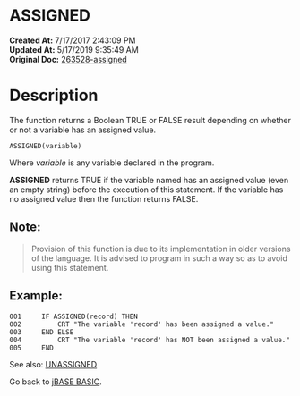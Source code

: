 # ASSIGNED

**Created At:** 7/17/2017 2:43:09 PM  
**Updated At:** 5/17/2019 9:35:49 AM  
**Original Doc:** [263528-assigned](https://docs.jbase.com/36868-jbase-basic/263528-assigned)  


# Description 

The function returns a Boolean TRUE or FALSE result depending on whether or not a variable has an assigned value.

```
ASSIGNED(variable)
```

Where *variable* is any variable declared in the program.

**ASSIGNED** returns TRUE if the variable named has an assigned value (even an empty string) before the execution of this statement. If the variable has no assigned value then the function returns FALSE.

## Note:


> Provision of this function is due to its implementation in older versions of the language. It is advised to program in such a way so as to avoid using this statement.


## Example:

```
001     IF ASSIGNED(record) THEN
002         CRT "The variable 'record' has been assigned a value."
003     END ELSE
004         CRT "The variable 'record' has NOT been assigned a value."
005     END
```



See also: [UNASSIGNED](278984-unassigned)

Go back to [jBASE BASIC](263498-jbase-basic).

